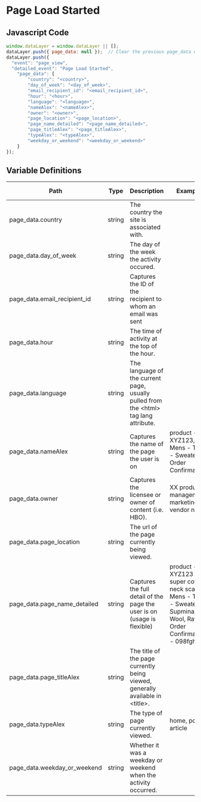 # Page Load Started

### 

## Javascript Code
```js
window.dataLayer = window.dataLayer || [];
dataLayer.push({ page_data: null });  // Clear the previous page_data object.
dataLayer.push({
  "event": "page_view",
  "detailed_event": "Page Load Started",
    "page_data": {
        "country": "<country>",
        "day_of_week": "<day_of_week>",
        "email_recipient_id": "<email_recipient_id>",
        "hour": "<hour>",
        "language": "<language>",
        "nameAlex": "<nameAlex>",
        "owner": "<owner>",
        "page_location": "<page_location>",
        "page_name_detailed": "<page_name_detailed>",
        "page_titleAlex": "<page_titleAlex>",
        "typeAlex": "<typeAlex>",
        "weekday_or_weekend": "<weekday_or_weekend>"
    }
});
```

## Variable Definitions

|Path|Type|Description|Example|Pattern|Min Length|Max Length|Minimum|Maximum|Multiple Of|
| --- | --- | --- | --- | --- | --- | --- | --- | --- | --- |
|page_data.country|string|The country the site is associated with.||||||||
|page_data.day_of_week|string|The day of the week the activity occured.||||||||
|page_data.email_recipient_id|string|Captures the ID of the recipient to whom an email was sent||||||||
|page_data.hour|string|The time of activity at the top of the hour.||||||||
|page_data.language|string|The language of the current page, usually pulled from the &lt;html&gt; tag lang attribute.||||||||
|page_data.nameAlex|string|Captures the name of the page the user is on|product - XYZ123, Mens - Tops - Sweaters, Order Confirmation|||||||
|page_data.owner|string|Captures the licensee or owner of content \(i.e. HBO\).|XX product management, marketing, vendor name|||||||
|page_data.page_location|string|The url of the page currently being viewed.||||||||
|page_data.page_name_detailed|string|Captures the full detail of the page the user is on \(usage is flexible\)|product - XYZ123 - super cotton neck scarf, Mens - Tops - Sweaters - Supmina, Wool, Rayon, Order Confirmation - 098fghjkl|||||||
|page_data.page_titleAlex|string|The title of the page currently being viewed, generally available in &lt;title&gt;.||||||||
|page_data.typeAlex|string|The type of page currently viewed.|home, pdp, article|||||||
|page_data.weekday_or_weekend|string|Whether it was a weekday or weekend when the activity occurred.||||||||




